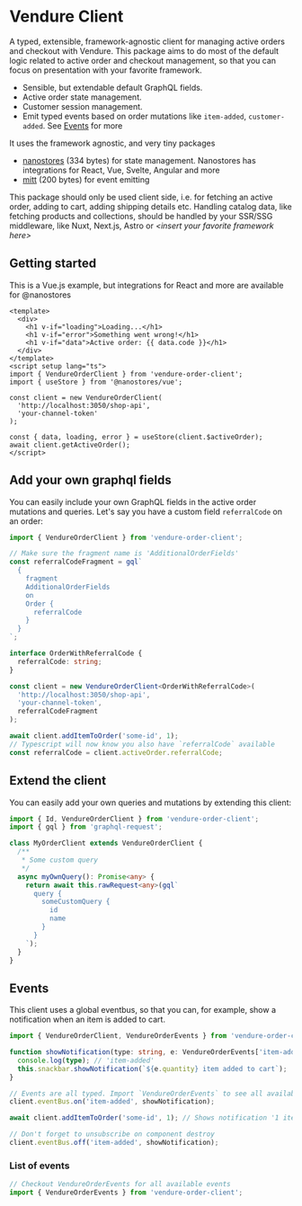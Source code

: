 # Vendure Client

A typed, extensible, framework-agnostic client for managing active orders and checkout with Vendure. This package aims to do most of the default logic related to active order and checkout management, so that you can focus on presentation with your favorite framework.

- Sensible, but extendable default GraphQL fields.
- Active order state management.
- Customer session management.
- Emit typed events based on order mutations like `item-added`, `customer-added`. See [Events](###Events) for more

It uses the framework agnostic, and very tiny packages

- [nanostores](https://github.com/nanostores/nanostores) (334 bytes) for state management. Nanostores has integrations for React, Vue, Svelte, Angular and more
- [mitt](https://www.npmjs.com/package/mitt) (200 bytes) for event emitting

This package should only be used client side, i.e. for fetching an active order, adding to cart, adding shipping details etc. Handling catalog data, like fetching products and collections, should be handled by your SSR/SSG middleware, like Nuxt, Next.js, Astro or _\<insert your favorite framework here\>_

## Getting started

This is a Vue.js example, but integrations for React and more are available for @nanostores

```vue
<template>
  <div>
    <h1 v-if="loading">Loading...</h1>
    <h1 v-if="error">Something went wrong!</h1>
    <h1 v-if="data">Active order: {{ data.code }}</h1>
  </div>
</template>
<script setup lang="ts">
import { VendureOrderClient } from 'vendure-order-client';
import { useStore } from '@nanostores/vue';

const client = new VendureOrderClient(
  'http://localhost:3050/shop-api',
  'your-channel-token'
);

const { data, loading, error } = useStore(client.$activeOrder);
await client.getActiveOrder();
</script>
```

## Add your own graphql fields

You can easily include your own GraphQL fields in the active order mutations and queries. Let's say you have a custom field `referralCode` on an order:

```ts
import { VendureOrderClient } from 'vendure-order-client';

// Make sure the fragment name is 'AdditionalOrderFields'
const referralCodeFragment = gql`
  {
    fragment
    AdditionalOrderFields
    on
    Order {
      referralCode
    }
  }
`;

interface OrderWithReferralCode {
  referralCode: string;
}

const client = new VendureOrderClient<OrderWithReferralCode>(
  'http://localhost:3050/shop-api',
  'your-channel-token',
  referralCodeFragment
);

await client.addItemToOrder('some-id', 1);
// Typescript will now know you also have `referralCode` available
const referralCode = client.activeOrder.referralCode;
```

## Extend the client

You can easily add your own queries and mutations by extending this client:

```ts
import { Id, VendureOrderClient } from 'vendure-order-client';
import { gql } from 'graphql-request';

class MyOrderClient extends VendureOrderClient {
  /**
   * Some custom query
   */
  async myOwnQuery(): Promise<any> {
    return await this.rawRequest<any>(gql`
      query {
        someCustomQuery {
          id
          name
        }
      }
    `);
  }
}
```

## Events

This client uses a global eventbus, so that you can, for example, show a notification when an item is added to cart.

```ts
import { VendureOrderClient, VendureOrderEvents } from 'vendure-order-client';

function showNotification(type: string, e: VendureOrderEvents['item-added']) {
  console.log(type); // 'item-added'
  this.snackbar.showNotification(`${e.quantity} item added to cart`);
}

// Events are all typed. Import `VendureOrderEvents` to see all available events
client.eventBus.on('item-added', showNotification);

await client.addItemToOrder('some-id', 1); // Shows notification '1 item added to cart'

// Don't forget to unsubscribe on component destroy
client.eventBus.off('item-added', showNotification);
```

### List of events

```ts
// Checkout VendureOrderEvents for all available events
import { VendureOrderEvents } from 'vendure-order-client';
```
